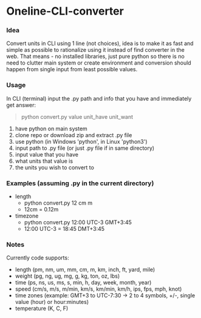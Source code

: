 # Oneline-CLI-converter
### Idea
Convert units in CLI using 1 line (not choices), idea is to make it as fast and simple as possible to rationalize using it instead of find converter in the web. That means - no installed libraries, just pure python so there is no need to clutter main system or create environment and conversion should happen from single input from least possible values.
### Usage
In CLI (terminal) input the .py path and info that you have and immediately get answer:
> python convert.py value unit_have unit_want
1) have python on main system
2) clone repo or download zip and extract .py file
3) use python (in Windows 'python', in Linux 'python3')
4) input path to .py file (or just .py file if in same directory)
5) input value that you have
6) what units that value is
7) the units you wish to convert to
### Examples (assuming .py in the current directory)
- length
  - python convert.py 12 cm m
  - 12cm = 0.12m
- timezone
  - python convert.py 12:00 UTC-3 GMT+3:45
  - 12:00 UTC-3 = 18:45 DMT+3:45
### Notes
Currently code supports: 
- length (pm, nm, um, mm, cm, m, km, inch, ft, yard, mile)
- weight (pg, ng, ug, mg, g, kg, ton, oz, lbs)
- time (ps, ns, us, ms, s, min, h, day, week, month, year)
- speed (cm/s, m/s, m/min, km/s, km/min, km/h, ips, fps, mph, knot)
- time zones (example: GMT+3 to UTC-7:30 -> 2 to 4 symbols, +/-, single value (hour) or hour:minutes)
- temperature (K, C, F)
